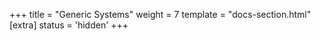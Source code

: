 +++
title = "Generic Systems"
weight = 7
template = "docs-section.html"
[extra]
status = 'hidden'
+++
